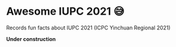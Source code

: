 # Awesome IUPC 2021 😅

Records fun facts about IUPC 2021 (ICPC Yinchuan Regional 2021)

**Under construction**
